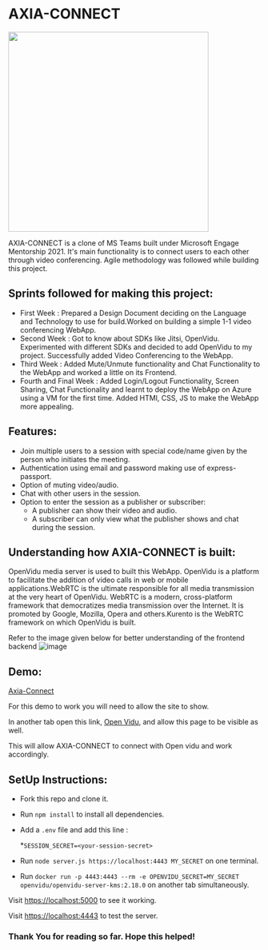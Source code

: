 
# AXIA-CONNECT

<a href="https://user-images.githubusercontent.com/55819643/125511246-3ffdc59d-b90a-49f9-9378-1a157b8bb446.jpg"><img src="https://user-images.githubusercontent.com/55819643/125511246-3ffdc59d-b90a-49f9-9378-1a157b8bb446.jpg" height="400" width="400" ></a>

AXIA-CONNECT is a clone of MS Teams built under Microsoft Engage Mentorship 2021. It's main functionality is to connect users to each other through video conferencing. Agile methodology was followed while building this project.

## Sprints followed for making this project:

* First Week : Prepared a Design Document deciding on the Language and Technology to use for build.Worked on building a simple 1-1 video conferencing WebApp.
* Second Week : Got to know about SDKs like Jitsi, OpenVidu. Experimented with different SDKs and decided to add OpenVidu to my project. Successfully added Video Conferencing to the WebApp.
* Third Week : Added Mute/Unmute functionality and Chat Functionality to the WebApp and worked a little on its Frontend.
* Fourth and Final Week : Added Login/Logout Functionality, Screen Sharing, Chat Functionality and learnt to deploy the WebApp on Azure using a VM for the first time. Added HTMl, CSS, JS to make the WebApp more appealing. 

## Features:

* Join multiple users to a session with special code/name given by the person who initiates the meeting.
* Authentication using email and password making use of express-passport.
* Option of muting video/audio.
* Chat with other users in the session.
* Option to enter the session as a publisher or subscriber:
  * A publisher can show their video and audio.
  * A subscriber can only view what the publisher shows and chat during the session.

## Understanding how AXIA-CONNECT is built:

OpenVidu media server is used to built this WebApp. OpenVidu is a platform to facilitate the addition of video calls in web or mobile applications.WebRTC is the ultimate responsible for all media transmission at the very heart of OpenVidu. WebRTC is a modern, cross-platform framework that democratizes media transmission over the Internet. It is promoted by Google, Mozilla, Opera and others.Kurento is the WebRTC framework on which OpenVidu is built. 

Refer to the image given below for better understanding of the frontend backend
![image](https://user-images.githubusercontent.com/55819643/125513075-ac9d8028-79f2-4257-ab13-5f2e0f9f5ed1.png)

## Demo:

<a href="https://13.76.45.252:5000/">Axia-Connect</a> 

For this demo to work you will need to allow the site to show.

In another tab open this link, <a href="https://13.76.45.252/">Open Vidu</a>, and allow this page to be visible as well.

This will allow AXIA-CONNECT to connect with Open vidu and work accordingly.

## SetUp Instructions:

* Fork this repo and clone it.

* Run `npm install` to install all dependencies.

* Add a `.env` file and add this line :

  *`SESSION_SECRET=<your-session-secret>`

* Run `node server.js https://localhost:4443 MY_SECRET` on one terminal.

* Run `docker run -p 4443:4443 --rm -e OPENVIDU_SECRET=MY_SECRET openvidu/openvidu-server-kms:2.18.0` on another tab simultaneously.

Visit <a href="https://localhost:5000">https://localhost:5000</a> to see it working.

Visit <a href="https://localhost:4443">https://localhost:4443</a> to test the server.

### Thank You for reading so far. Hope this helped!


